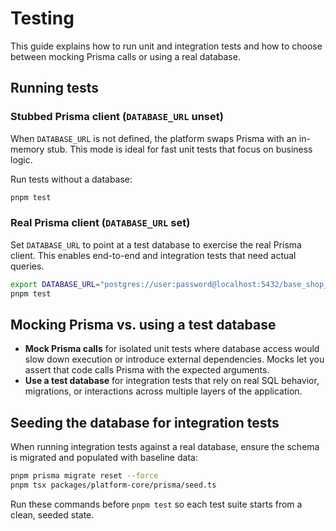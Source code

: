 # Testing

This guide explains how to run unit and integration tests and how to choose between mocking Prisma calls or using a real database.

## Running tests

### Stubbed Prisma client (`DATABASE_URL` unset)

When `DATABASE_URL` is not defined, the platform swaps Prisma with an in-memory stub. This mode is ideal for fast unit tests that focus on business logic.

Run tests without a database:

```bash
pnpm test
```

### Real Prisma client (`DATABASE_URL` set)

Set `DATABASE_URL` to point at a test database to exercise the real Prisma client. This enables end-to-end and integration tests that need actual queries.

```bash
export DATABASE_URL="postgres://user:password@localhost:5432/base_shop_test"
pnpm test
```

## Mocking Prisma vs. using a test database

- **Mock Prisma calls** for isolated unit tests where database access would slow down execution or introduce external dependencies. Mocks let you assert that code calls Prisma with the expected arguments.
- **Use a test database** for integration tests that rely on real SQL behavior, migrations, or interactions across multiple layers of the application.

## Seeding the database for integration tests

When running integration tests against a real database, ensure the schema is migrated and populated with baseline data:

```bash
pnpm prisma migrate reset --force
pnpm tsx packages/platform-core/prisma/seed.ts
```

Run these commands before `pnpm test` so each test suite starts from a clean, seeded state.
